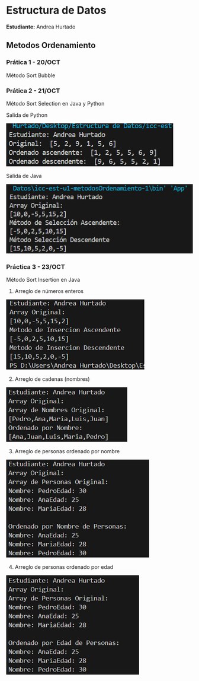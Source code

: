 # Estructura de Datos

**Estudiante:** Andrea Hurtado

## Metodos Ordenamiento

### Prática 1 - 20/OCT
Método Sort Bubble


### Prática 2 - 21/OCT
Método Sort Selection en Java y Python

Salida de Python

![alt text](assets/sortSelectionPy.png)

Salida de Java

![alt text](assets/sortSelectionJava.png)

### Práctica 3 - 23/OCT
Método Sort Insertion en Java

1. Arreglo de números enteros

![alt text](assets/int.png)

2. Arreglo de cadenas (nombres)

![alt text](assets/cad.png)

3. Arreglo de personas ordenado por nombre

![alt text](assets/pN.png)

4. Arreglo de personas ordenado por edad

![alt text](assets/pA.png)